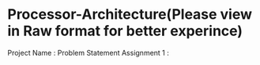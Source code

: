 # Processor-Architecture(Please view in Raw format for better experince)

Project Name : Problem Statement
Assignment 1 : 
